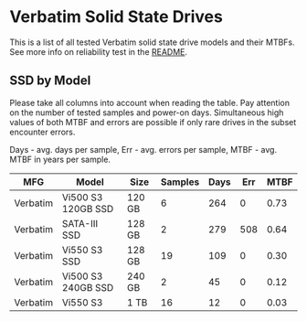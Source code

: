 Verbatim Solid State Drives
===========================

This is a list of all tested Verbatim solid state drive models and their MTBFs. See
more info on reliability test in the [README](https://github.com/linuxhw/SMART).

SSD by Model
------------

Please take all columns into account when reading the table. Pay attention on the
number of tested samples and power-on days. Simultaneous high values of both MTBF
and errors are possible if only rare drives in the subset encounter errors.

Days - avg. days per sample,
Err  - avg. errors per sample,
MTBF - avg. MTBF in years per sample.

| MFG       | Model              | Size   | Samples | Days  | Err   | MTBF |
|-----------|--------------------|--------|---------|-------|-------|------|
| Verbatim  | Vi500 S3 120GB SSD | 120 GB | 6       | 264   | 0     | 0.73   |
| Verbatim  | SATA-III SSD       | 128 GB | 2       | 279   | 508   | 0.64   |
| Verbatim  | Vi550 S3 SSD       | 128 GB | 19      | 109   | 0     | 0.30   |
| Verbatim  | Vi500 S3 240GB SSD | 240 GB | 2       | 45    | 0     | 0.12   |
| Verbatim  | Vi550 S3           | 1 TB   | 16      | 12    | 0     | 0.03   |
